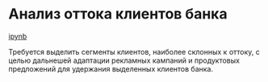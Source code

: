 # Анализ оттока клиентов банка
[ipynb](https://github.com/zheniaDA/Portfolio/blob/main/%D0%90%D0%BD%D0%B0%D0%BB%D0%B8%D0%B7%20%D0%BE%D1%82%D1%82%D0%BE%D0%BA%D0%B0%20%D0%BA%D0%BB%D0%B8%D0%B5%D0%BD%D1%82%D0%BE%D0%B2%20%D0%B1%D0%B0%D0%BD%D0%BA%D0%B0/%D0%B0%D0%BD%D0%B0%D0%BB%D0%B8%D0%B7_%D0%BE%D1%82%D1%82%D0%BE%D0%BA%D0%B0_%D0%BA%D0%BB%D0%B8%D0%B5%D0%BD%D1%82%D0%BE%D0%B2_%D0%B1%D0%B0%D0%BD%D0%BA%D0%B0.ipynb)

Требуется выделить сегменты клиентов, наиболее склонных к оттоку, с целью дальнешей адаптации рекламных кампаний и продуктовых предложений для удержания выделенных клиентов банка.

